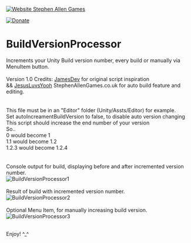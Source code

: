

[![Website Stephen Allen Games](http://www.stephenallengames.co.uk/images/logo.gif)](http://www.stephenallengames.co.uk/games.php)

[![Donate](https://img.shields.io/badge/Donate-PayPal-green.svg)](https://www.paypal.com/cgi-bin/webscr?cmd=_donations&business=9PUGQGE4XDE4C&currency_code=GBP)

# BuildVersionProcessor
Increments your Unity Build version number, every build or manually via MenuItem button.
<br/><br/>
Version 1.0  Credits:
[JamesDev](https://github.com/James-Frowen) for original script inspiration<br/>
&& [JesusLuvsYooh](https://github.com/JesusLuvsYooh) StephenAllenGames.co.uk for auto build feature and editing.<br/>
<br/><br/>
This file must be in an "Editor" folder (Unity/Assts/Editor) for example.<br/>
Set autoIncreamentBuildVersion to false, to disable auto version changing<br/>
This script should increase the end number of your version<br/>
So..<br/>
0 would become 1<br/>
1.1 would become 1.2<br/>
1.2.3 would become 1.2.4<br/>
<br/><br/>
Console output for build, displaying before and after incremented version number.<br/>
![BuildVersionProcessor1](https://user-images.githubusercontent.com/57072365/131377575-f9d2a5a1-a46c-45cc-a75f-615fc135b82b.jpg)
<br/><br/>
Result of build with incremented version number.<br/>
![BuildVersionProcessor2](https://user-images.githubusercontent.com/57072365/131377580-3dbcfbf2-1d59-4c51-8100-9250435bbb67.jpg)
<br/><br/>
Optional Menu Item, for manually increasing build version.<br/>
![BuildVersionProcessor3](https://user-images.githubusercontent.com/57072365/131378016-d9b946b4-cd5a-40a2-b1df-9eaed4fc1852.jpg)
<br/><br/>

Enjoy!  ^_^

